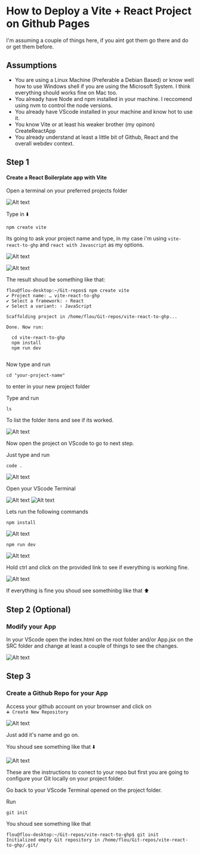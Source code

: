 # How to Deploy a Vite + React Project on Github Pages

I'm assuming a couple of things here, if you aint got them go there and do or get them before. 
## Assumptions
- You are using a Linux Machine (Preferable a Debian Based) or know well how to use Windows shell if you are using the Microsoft System. I think everything should works fine on Mac too.
- You already have Node and npm installed in your machine. I reccomend using nvm to control the node versions.
- You already have VScode installed in your machine and know hot to use it.
- You know Vite or at least his weaker brother (my opinon) CreateReactApp
- You already understand at least a little bit of Github, React and the overall webdev context.

## Step 1
<h4>Create a React Boilerplate app with Vite</h4>

Open a terminal on your preferred projects folder

![Alt text](images/image.png)

Type in ⬇️
```
npm create vite
```
Its going to ask your project name and type, in my case i'm using `vite-react-to-ghp` and `react with Javascript` as my options. 

![Alt text](images/image-1.png)

![Alt text](images/image-2.png)

The result shoud be something like that:

```
flou@flou-desktop:~/Git-repos$ npm create vite
✔ Project name: … vite-react-to-ghp
✔ Select a framework: › React
✔ Select a variant: › JavaScript

Scaffolding project in /home/flou/Git-repos/vite-react-to-ghp...

Done. Now run:

  cd vite-react-to-ghp
  npm install
  npm run dev


```
Now type and run
```
cd "your-project-name"
```
to enter in your new project folder

Type and run
```
ls
```
To list the folder itens and see if its worked.

![Alt text](images/image-3.png)

Now open the project on VScode to go to next step.

Just type and run
```
code .
```
![Alt text](images/image-4.png)



Open your VScode Terminal

![Alt text](images/image-5.png)
![Alt text](images/image-6.png)

Lets run the following commands
```
npm install
```
![Alt text](images/image-7.png)

```
npm run dev
```
![Alt text](images/image-8.png)

Hold ctrl and click on the provided link to see if everything is working fine.

![Alt text](image.png)

If everything is fine you shoud see somethinbg like that ⬆️

## Step 2 (Optional)
<h3>Modify your App</h3>

In your VScode open the index.html on the root folder and/or App.jsx on the SRC folder and change at least a couple of things to see the changes.

![Alt text](image-1.png)

## Step 3
<h3> Create a Github Repo for your App </h3>

Access your github account on your brownser and click on  
``➕ Create New Repository``

![Alt text](image-2.png)

Just add it's name and go on.

You shoud see something like that ⬇️

![Alt text](image-3.png)

These are the instructions to conect to your repo but first you are going to configure your Git locally on your project folder.

Go back to your VScode Terminal opened on the project folder.

Run
```
git init
```

You shoud see something like that
```
flou@flou-desktop:~/Git-repos/vite-react-to-ghp$ git init
Initialized empty Git repository in /home/flou/Git-repos/vite-react-to-ghp/.git/
```





